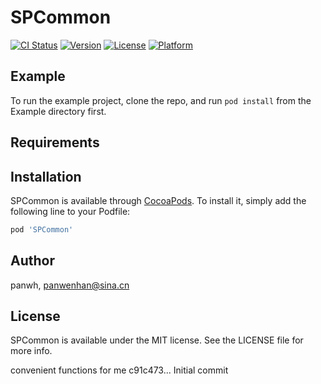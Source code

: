 # SPCommon

[![CI Status](https://img.shields.io/travis/panwh/SPCommon.svg?style=flat)](https://travis-ci.org/panwh/SPCommon)
[![Version](https://img.shields.io/cocoapods/v/SPCommon.svg?style=flat)](https://cocoapods.org/pods/SPCommon)
[![License](https://img.shields.io/cocoapods/l/SPCommon.svg?style=flat)](https://cocoapods.org/pods/SPCommon)
[![Platform](https://img.shields.io/cocoapods/p/SPCommon.svg?style=flat)](https://cocoapods.org/pods/SPCommon)

## Example

To run the example project, clone the repo, and run `pod install` from the Example directory first.

## Requirements

## Installation

SPCommon is available through [CocoaPods](https://cocoapods.org). To install
it, simply add the following line to your Podfile:

```ruby
pod 'SPCommon'
```

## Author

panwh, panwenhan@sina.cn

## License

SPCommon is available under the MIT license. See the LICENSE file for more info.

convenient functions for me
c91c473... Initial commit
